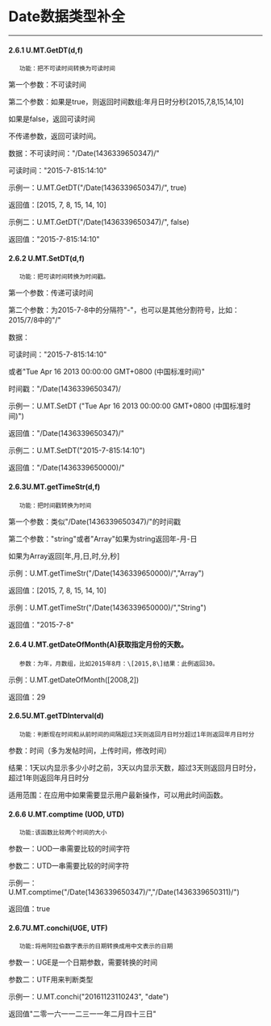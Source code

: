 # Date数据类型补全

---

#### 2.6.1 U.MT.GetDT\(d,f\)

       功能：把不可读时间转换为可读时间

第一个参数：不可读时间

第二个参数：如果是true，则返回时间数组:年月日时分秒\[2015,7,8,15,14,10\]

如果是false，返回可读时间

不传递参数，返回可读时间。

数据：不可读时间："/Date\(1436339650347\)/"

可读时间："2015-7-815:14:10"

示例一：U.MT.GetDT\("/Date\(1436339650347\)/", true\)

返回值：\[2015, 7, 8, 15, 14, 10\]

示例二：U.MT.GetDT\("/Date\(1436339650347\)/", false\)

返回值："2015-7-815:14:10"



#### 2.6.2 U.MT.SetDT\(d,f\)

       功能：把可读时间转换为时间戳。

第一个参数：传递可读时间

第二个参数：为2015-7-8中的分隔符"-"，也可以是其他分割符号，比如：2015/7/8中的"/"

数据：

可读时间："2015-7-815:14:10"

或者"Tue Apr 16 2013 00:00:00 GMT+0800 \(中国标准时间\)"

时间戳："/Date\(1436339650347\)/

示例一：U.MT.SetDT \("Tue Apr 16 2013 00:00:00 GMT+0800 \(中国标准时间\)"\)

返回值："/Date\(1436339650347\)/"

示例二：U.MT.SetDT\("2015-7-815:14:10"\)

返回值："/Date\(1436339650000\)/"



#### 2.6.3U.MT.getTimeStr\(d,f\)

       功能：把时间戳转换为时间

第一个参数：类似"/Date\(1436339650347\)/"的时间戳

第二个参数："string"或者"Array"如果为string返回年-月-日

如果为Array返回\[年,月,日,时,分,秒\]

示例：U.MT.getTimeStr\("/Date\(1436339650000\)/","Array"\)

返回值：\[2015, 7, 8, 15, 14, 10\]

示例：U.MT.getTimeStr\("/Date\(1436339650000\)/","String"\)

返回值："2015-7-8"



#### 2.6.4 U.MT.getDateOfMonth\(A\)获取指定月份的天数。

       参数：为年，月数组，比如2015年8月：\[2015,8\]结果：此例返回30。

示例：U.MT.getDateOfMonth\(\[2008,2\]\)

返回值：29



#### 2.6.5U.MT.getTDInterval\(d\)

       功能：判断现在时间和从前时间的间隔超过3天则返回月日时分超过1年则返回年月日时分

参数：时间（多为发帖时间，上传时间，修改时间）

结果：1天以内显示多少小时之前，3天以内显示天数，超过3天则返回月日时分，超过1年则返回年月日时分

适用范围：在应用中如果需要显示用户最新操作，可以用此时间函数。



#### 2.6.6 U.MT.comptime \(UOD, UTD\)

       功能:该函数比较两个时间的大小

参数一：UOD一串需要比较的时间字符

参数二：UTD一串需要比较的时间字符

示例一：U.MT.comptime\("/Date\(1436339650347\)/","/Date\(1436339650311\)/"\)

返回值：true



#### 2.6.7U.MT.conchi\(UGE, UTF\)

       功能:将用阿拉伯数字表示的日期转换成用中文表示的日期

参数一：UGE是一个日期参数，需要转换的时间

参数二：UTF用来判断类型

示例一：U.MT.conchi\("20161123110243", "date"\)

返回值"二零一六一一二三一一年二月四十三日"

